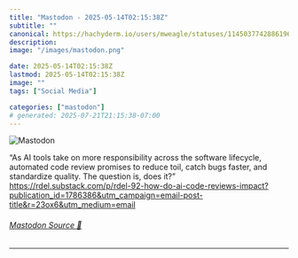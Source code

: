 ```yaml
---
title: "Mastodon - 2025-05-14T02:15:38Z"
subtitle: ""
canonical: https://hachyderm.io/users/mweagle/statuses/114503774288619657
description:
image: "/images/mastodon.png"

date: 2025-05-14T02:15:38Z
lastmod: 2025-05-14T02:15:38Z
image: ""
tags: ["Social Media"]

categories: ["mastodon"]
# generated: 2025-07-21T21:15:38-07:00
---
```

![Mastodon](/images/mastodon.png)

<p>“As AI tools take on more responsibility across the software lifecycle, automated code review promises to reduce toil, catch bugs faster, and standardize quality. The question is, does it?”<br /><a href="https://rdel.substack.com/p/rdel-92-how-do-ai-code-reviews-impact?publication_id=1786386&amp;utm_campaign=email-post-title&amp;r=23ox6&amp;utm_medium=email" target="_blank" rel="nofollow noopener noreferrer" translate="no"><span class="invisible">https://</span><span class="ellipsis">rdel.substack.com/p/rdel-92-ho</span><span class="invisible">w-do-ai-code-reviews-impact?publication_id=1786386&amp;utm_campaign=email-post-title&amp;r=23ox6&amp;utm_medium=email</span></a></p>


###### [Mastodon Source 🐘](https://hachyderm.io/@mweagle/114503774288619657)

___
